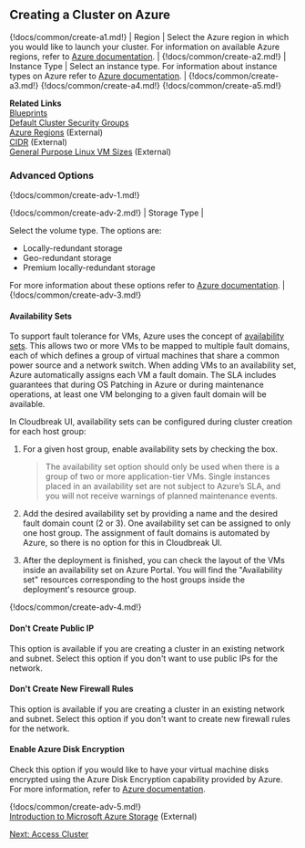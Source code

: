 ## Creating a Cluster on Azure 

{!docs/common/create-a1.md!}
| Region | Select the Azure region in which you would like to launch your cluster. For information on available Azure regions, refer to [Azure documentation](https://azure.microsoft.com/en-us/regions/). |
{!docs/common/create-a2.md!}
| Instance Type | Select an instance type. For information about instance types on Azure refer to [Azure documentation](https://docs.microsoft.com/en-us/azure/virtual-machines/linux/sizes-general). |
{!docs/common/create-a3.md!}
{!docs/common/create-a4.md!}
{!docs/common/create-a5.md!}

**Related Links**  
[Blueprints](blueprints.md)   
[Default Cluster Security Groups](security.md#default-cluster-security-groups)   
[Azure Regions](https://azure.microsoft.com/en-us/regions/) (External)     
[CIDR](http://www.ipaddressguide.com/cidr) (External)  
[General Purpose Linux VM Sizes](https://docs.microsoft.com/en-us/azure/virtual-machines/linux/sizes-general) (External)  



### Advanced Options

{!docs/common/create-adv-1.md!}

 
{!docs/common/create-adv-2.md!}
| Storage Type | <p>Select the volume type. The options are:<ul><li>Locally-redundant storage</li><li>Geo-redundant storage</li><li>Premium locally-redundant storage</li></ul> For more information about these options refer to <a href="https://docs.microsoft.com/en-us/azure/storage/storage-introduction" target="_blank">Azure documentation</a>. |
{!docs/common/create-adv-3.md!}

#### Availability Sets 

[Comment]: <> (Will update this once I can see it the UI how it works)


To support fault tolerance for VMs, Azure uses the concept of [availability sets](https://docs.microsoft.com/en-us/azure/virtual-machines/linux/manage-availability). This allows two or more VMs to be mapped to multiple fault domains, each of which defines a group of virtual machines that share a common power source and a network switch. When adding VMs to an availability set, Azure automatically assigns each VM a fault domain. The SLA includes guarantees that during OS Patching in Azure or during maintenance operations, at least one VM belonging to a given fault domain will be available.

In Cloudbreak UI, availability sets can be configured during cluster creation for each host group:

1. For a given host group, enable availability sets by checking the box.  

    > The availability set option should only be used when there is a group of two or more application-tier VMs. Single instances placed in an availability set are not subject to Azure’s SLA, and you will not receive warnings of planned maintenance events.
    
2. Add the desired availability set by providing a name and the desired fault domain count (2 or 3). One availability set can be assigned to only one host group. The assignment of fault domains is automated by Azure, so there is no option for this in Cloudbreak UI.

4. After the deployment is finished, you can check the layout of the VMs inside an availability set on Azure Portal. You will find the "Availability set" resources corresponding to the host groups inside the deployment's resource group.


{!docs/common/create-adv-4.md!} 


#### Don't Create Public IP

This option is available if you are creating a cluster in an existing network and subnet. Select this option if you don't want to use public IPs for the network. 


#### Don't Create New Firewall Rules

This option is available if you are creating a cluster in an existing network and subnet. Select this option if you don't want to create new firewall rules for the network. 


#### Enable Azure Disk Encryption 

Check this option if you would like to have your virtual machine disks encrypted using the Azure Disk Encryption capability provided by Azure. For more information, refer to [Azure documentation](https://docs.microsoft.com/en-us/azure/security/azure-security-disk-encryption).  

{!docs/common/create-adv-5.md!}  
[Introduction to Microsoft Azure Storage](https://docs.microsoft.com/en-us/azure/storage/common/storage-introduction) (External)  



<div class="next">
<a href="../azure-clusters-access/index.html">Next: Access Cluster</a>
</div>

